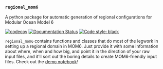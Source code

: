 ### `regional_mom6`
A python package for automatic generation of regional configurations for Modular Ocean Model 6

[![codecov](https://codecov.io/gh/COSIMA/regional-mom6/branch/master/graph/badge.svg?token=7OEZ1UZRY4)](https://codecov.io/gh/COSIMA/regional-mom6) [![Documentation Status](https://readthedocs.org/projects/regional-mom6/badge/?version=latest)](https://regional-mom6.readthedocs.io/en/latest/?badge=latest) [![Code style: black](https://img.shields.io/badge/code%20style-black-000000.svg)](https://github.com/psf/black)

`regional_mom6` contains functions and classes that do most of the legwork in setting up a regional domain in MOM6.
Just provide it with some information about where, when and how big, and point it in the direction of your raw input files, and it'll sort out the boring details to create MOM6-friendly input files. Check out the [demo notebook](https://nbviewer.org/github/COSIMA/regional-mom6/blob/main/demo.ipynb)!
